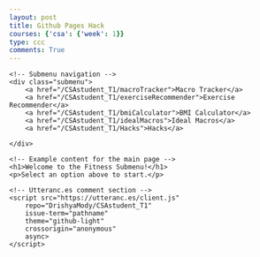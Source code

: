 ```yaml
---
layout: post
title: Github Pages Hack
courses: {'csa': {'week': 1}}
type: ccc
comments: True
---
```


<html lang="en">

<head>
    <meta charset="UTF-8">
    <meta name="viewport" content="width=device-width, initial-scale=1.0">
    <title>Fitness Submenu</title>
    <style>
        /* Styling for the submenu */
        .submenu {
            display: flex;
            justify-content: center;
            background-color: #f8f9fa;
            padding: 10px;
        }
        .submenu a {
            margin: 0 15px;
            text-decoration: none;
            color: #007bff;
            font-weight: bold;
        }
        .submenu a:hover {
            color: #0056b3;
            text-decoration: underline;
        }
    </style>
</head>

<body>

    <!-- Submenu navigation -->
    <div class="submenu">
        <a href="/CSAstudent_T1/macroTracker">Macro Tracker</a>
        <a href="/CSAstudent_T1/exerciseRecommender">Exercise Recommender</a>
        <a href="/CSAstudent_T1/bmiCalculator">BMI Calculator</a>
        <a href="/CSAstudent_T1/idealMacros">Ideal Macros</a>
        <a href="/CSAstudent_T1/Hacks">Hacks</a>

    </div>

    <!-- Example content for the main page -->
    <h1>Welcome to the Fitness Submenu!</h1>
    <p>Select an option above to start.</p>

    <!-- Utteranc.es comment section -->
    <script src="https://utteranc.es/client.js"
        repo="DrishyaMody/CSAstudent_T1"
        issue-term="pathname"
        theme="github-light"
        crossorigin="anonymous"
        async>
    </script>

</body>

</html>
